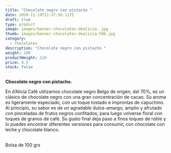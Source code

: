 ```yaml
---
title: "Chocolate negro con pistacho "
date: 2020-11-19T11:37:56.117Z
draft: true
type: product
image: images/banner-chocolates-dealicia-.jpg
thumb: images/banner-chocolates-dealicia-586.jpg
category:
  - Chocolates
description: "Chocolate negro con pistacho "
weight: 100
productWeight: 110
price: 4.5
stock: false
---
```

**Chocolate negro con pistacho.**

En d’Alicia Café utilizamos chocolate negro Belga de origen, del 70%, es un clásico de chocolate negro con una gran concentración de cacao. Su aroma es ligeramente especiado, con un toque tostado e improntas de capuchino. Al principio, su sabor es de un agradable dulce-amargo, amplio y afrutado con pinceladas de frutos negros confitados; para luego volverse floral con toques de granos de café. Su gusto final deja paso a finos toques de roble y lo puedes encontrar diferentes versiones para consumir, con chocolate con leche y chocolate blanco. 

\
Bolsa de 100 grs